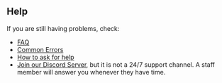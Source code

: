 ## Help

If you are still having problems, check:

- [FAQ](faq)
- [Common Errors](common-errors)
- [How to ask for help](how-to-ask-for-help)
- [Join our Discord Server](https://discord.gg/gkt4y2x), but it is not a 24/7 support channel. A staff member will answer you whenever they have time.
